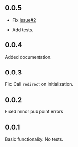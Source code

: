 ## 0.0.5

- Fix [issue#2](https://github.com/sufftea/hyper_router/issues/2)


- Add tests.

## 0.0.4

Added documentation.

## 0.0.3

Fix: Call `redirect` on initialization.

## 0.0.2

Fixed minor pub point errors

## 0.0.1

Basic functionality. No tests.
